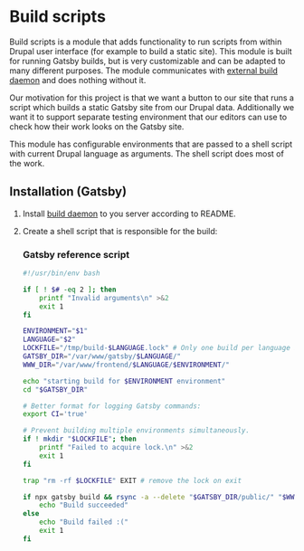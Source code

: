# Build scripts

Build scripts is a module that adds functionality to run scripts from within Drupal user interface (for example to build a static site). This module is built for running Gatsby builds, but is very customizable and can be adapted to many different purposes. The module communicates with [external build daemon](https://github.com/oikeuttaelaimille/builder) and does nothing without it.

Our motivation for this project is that we want a button to our site that runs a script which builds a static Gatsby site from our Drupal data. Additionally we want it to support separate testing environment that our editors can use to check how their work looks on the Gatsby site.

This module has configurable environments that are passed to a shell script with current Drupal language as arguments. The shell script does most of the work.

## Installation (Gatsby)

1. Install [build daemon](https://github.com/oikeuttaelaimille/builder) to you server according to README.
2. Create a shell script that is responsible for the build:

   ### Gatsby reference script

   ```bash
   #!/usr/bin/env bash

   if [ ! $# -eq 2 ]; then
       printf "Invalid arguments\n" >&2
       exit 1
   fi

   ENVIRONMENT="$1"
   LANGUAGE="$2"
   LOCKFILE="/tmp/build-$LANGUAGE.lock" # Only one build per language is allowed
   GATSBY_DIR="/var/www/gatsby/$LANGUAGE/"
   WWW_DIR="/var/www/frontend/$LANGUAGE/$ENVIRONMENT/"

   echo "starting build for $ENVIRONMENT environment"
   cd "$GATSBY_DIR"

   # Better format for logging Gatsby commands:
   export CI='true'

   # Prevent building multiple environments simultaneously.
   if ! mkdir "$LOCKFILE"; then
       printf "Failed to acquire lock.\n" >&2
       exit 1
   fi

   trap "rm -rf $LOCKFILE" EXIT # remove the lock on exit

   if npx gatsby build && rsync -a --delete "$GATSBY_DIR/public/" "$WWW_DIR"; then
       echo "Build succeeded"
   else
       echo "Build failed :("
       exit 1
   fi
   ```
